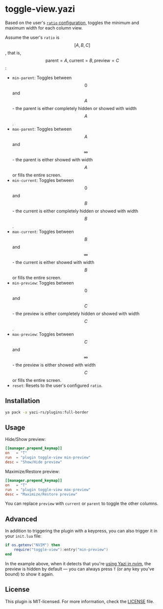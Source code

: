 # toggle-view.yazi

Based on the user's [`ratio` configuration](https://yazi-rs.github.io/docs/configuration/yazi#manager.ratio), toggles the minimum and maximum width for each column view.

Assume the user's `ratio` is $$[A, B, C]$$, that is, $$\text{parent}=A, \text{current}=B, \text{preview}=C$$:

- `min-parent`: Toggles between $$0$$ and $$A$$ - the parent is either completely hidden or showed with width $$A$$.
- `max-parent`: Toggles between $$A$$ and $$\infty$$ - the parent is either showed with width $$A$$ or fills the entire screen.
- `min-current`: Toggles between $$0$$ and $$B$$ - the current is either completely hidden or showed with width $$B$$.
- `max-current`: Toggles between $$B$$ and $$\infty$$ - the current is either showed with width $$B$$ or fills the entire screen.
- `min-preview`: Toggles between $$0$$ and $$C$$ - the preview is either completely hidden or showed with width $$C$$.
- `max-preview`: Toggles between $$C$$ and $$\infty$$ - the preview is either showed with width $$C$$ or fills the entire screen.
- `reset`: Resets to the user's configured `ratio`.

## Installation

```sh
ya pack -a yazi-rs/plugins:full-border
```

## Usage

Hide/Show preview:

```toml
[[manager.prepend_keymap]]
on   = "T"
run  = "plugin toggle-view min-preview"
desc = "Show/Hide preview"
```

Maximize/Restore preview:

```toml
[[manager.prepend_keymap]]
on   = "T"
run  = "plugin toggle-view max-preview"
desc = "Maximize/Restore preview"
```

You can replace `preview` with `current` or `parent` to toggle the other columns.

## Advanced

In addition to triggering the plugin with a keypress, you can also trigger it in your `init.lua` file:

```lua
if os.getenv("NVIM") then
	require("toggle-view"):entry("min-preview")
end
```

In the example above, when it detects that you're [using Yazi in nvim](https://yazi-rs.github.io/docs/resources#vim), the preview is hidden by default — you can always press `T` (or any key you've bound) to show it again.

## License

This plugin is MIT-licensed. For more information, check the [LICENSE](LICENSE) file.
